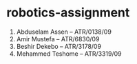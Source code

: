 # robotics-assignment
1. Abduselam Assen – ATR/0138/09
2. Amir Mustefa – ATR/6830/09
3. Beshir Dekebo – ATR/3178/09
4. Mehammed Teshome – ATR/3319/09

